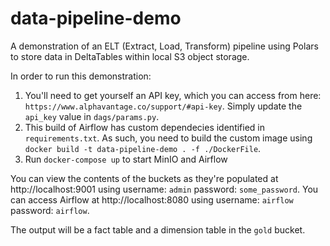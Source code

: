 # data-pipeline-demo
A demonstration of an ELT (Extract, Load, Transform) pipeline using Polars to store data in DeltaTables within local S3 object storage.

In order to run this demonstration:
1. You'll need to get yourself an API key, which you can access from here: `https://www.alphavantage.co/support/#api-key`. Simply update the `api_key` value in `dags/params.py`.
2. This build of Airflow has custom dependecies identified in `requirements.txt`. As such, you need to build the custom image using `docker build -t data-pipeline-demo . -f ./DockerFile`.
3. Run `docker-compose up` to start MinIO and Airflow

You can view the contents of the buckets as they're populated at http://localhost:9001 using username: `admin` password: `some_password`.
You can access Airflow at http://localhost:8080 using username: `airflow` password: `airflow`.

The output will be a fact table and a dimension table in the `gold` bucket.
